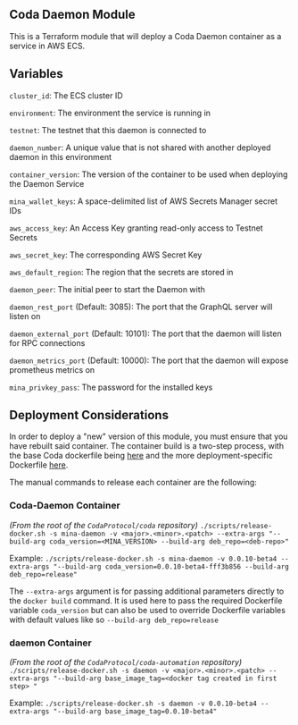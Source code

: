 ## Coda Daemon Module

This is a Terraform module that will deploy a Coda Daemon container as a service in AWS ECS. 

## Variables 

`cluster_id`: The ECS cluster ID

`environment`: The environment the service is running in

`testnet`: The testnet that this daemon is connected to

`daemon_number`: A unique value that is not shared with another deployed daemon in this environment

`container_version`: The version of the container to be used when deploying the Daemon Service

`mina_wallet_keys`: A space-delimited list of AWS Secrets Manager secret IDs

`aws_access_key`: An Access Key granting read-only access to Testnet Secrets

`aws_secret_key`: The corresponding AWS Secret Key

`aws_default_region`: The region that the secrets are stored in

`daemon_peer`: The initial peer to start the Daemon with

`daemon_rest_port` (Default: 3085): The port that the GraphQL server will listen on

`daemon_external_port` (Default: 10101): The port that the daemon will listen for RPC connections

`daemon_metrics_port` (Default: 10000): The port that the daemon will expose prometheus metrics on

`mina_privkey_pass`: The password for the installed keys

## Deployment Considerations

In order to deploy a "new" version of this module, you must ensure that you have rebuilt said container. The container build is a two-step process, with the base Coda dockerfile being [here](https://github.com/CodaProtocol/coda/blob/develop/dockerfiles/Dockerfile-mina-daemon) and the more deployment-specific Dockerfile [here](https://github.com/CodaProtocol/coda-automation/blob/master/services/daemon/Dockerfile). 

The manual commands to release each container are the following: 

### Coda-Daemon Container

*(From the root of the `CodaProtocol/coda` repository)*
`./scripts/release-docker.sh -s mina-daemon -v <major>.<minor>.<patch> --extra-args "--build-arg coda_version=<MINA_VERSION> --build-arg deb_repo=<deb-repo>"`

Example:
`./scripts/release-docker.sh -s mina-daemon -v 0.0.10-beta4 --extra-args "--build-arg coda_version=0.0.10-beta4-fff3b856 --build-arg deb_repo=release"`

The `--extra-args` argument is for passing additional parameters directly to the `docker build` command. It is used here to pass the required Dockerfile variable `coda_version` but can also be used to override Dockerfile variables with default values like so `--build-arg deb_repo=release`

### daemon Container

*(From the root of the `CodaProtocol/coda-automation` repository)*
`./scripts/release-docker.sh -s daemon -v <major>.<minor>.<patch> --extra-args "--build-arg base_image_tag=<docker tag created in first step> "`

Example:
`./scripts/release-docker.sh -s daemon -v 0.0.10-beta4 --extra-args "--build-arg base_image_tag=0.0.10-beta4"`